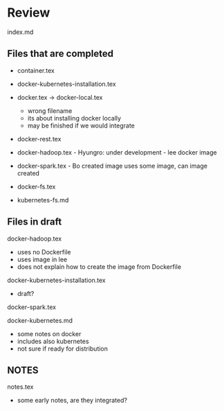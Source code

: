# Review


index.md

## Files that are completed

* container.tex

* docker-kubernetes-installation.tex

* docker.tex -> docker-local.tex

  * wrong filename
  * its about installing docker locally
  * may be finished if we would integrate 

* docker-rest.tex
* docker-hadoop.tex - Hyungro: under development - lee docker image
* docker-spark.tex - Bo created image uses some image, can image created

* docker-fs.tex
* kubernetes-fs.md


## Files in draft

docker-hadoop.tex

* uses no Dockerfile
* uses image in lee
* does not explain how to create the image from Dockerfile

docker-kubernetes-installation.tex

* draft?


docker-spark.tex

docker-kubernetes.md

* some notes on docker
* includes also kubernetes
* not sure if ready for distribution

## NOTES

notes.tex

* some early notes, are they integrated?

